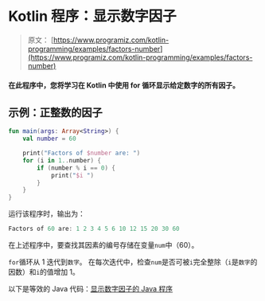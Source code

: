 # Kotlin 程序：显示数字因子

> 原文： [https://www.programiz.com/kotlin-programming/examples/factors-number](https://www.programiz.com/kotlin-programming/examples/factors-number)

#### 在此程序中，您将学习在 Kotlin 中使用 for 循环显示给定数字的所有因子。

## 示例：正整数的因子

```kt
fun main(args: Array<String>) {
    val number = 60

    print("Factors of $number are: ")
    for (i in 1..number) {
        if (number % i == 0) {
            print("$i ")
        }
    }
}
```

运行该程序时，输出为：

```kt
Factors of 60 are: 1 2 3 4 5 6 10 12 15 20 30 60
```

在上述程序中，要查找其因素的编号存储在变量`num`中（60）。

`for`循环从 1 迭代到`数字`。 在每次迭代中，检查`num`是否可被`i`完全整除（`i`是`数字`的因数）和`i`的值增加 1。

以下是等效的 Java 代码：[显示数字因子的 Java 程序](/java-programming/examples/factors-number "Java Program to Display Factors of a Number")